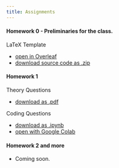 ```yaml
---
title: Assignments
---
```


#### Homework 0 - Preliminaries for the class.

LaTeX Template
* [open in Overleaf](https://www.overleaf.com/project/64f772823442779706895f8f)
* [download source code as .zip](https://www.overleaf.com/project/64f772823442779706895f8f/download/zip)

#### Homework 1

Theory Questions
* [download as .pdf](https://www.overleaf.com/read/xstgwgzkbjgw)

Coding Questions
* [download as .ipynb](https://nyu-robot-learning.github.io/robot-intel-class-fl23/assets/files/hw1_coding-f12a4782e2a8f894d5beeca369cfd0d1.ipynb)
* [open with Google Colab](https://colab.research.google.com/drive/1uDhvLfXpki161_W-4JZ5v_QphJpy5rQk)

#### Homework 2 and more 
- Coming soon.
